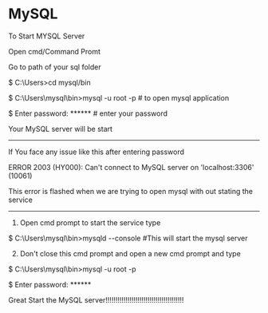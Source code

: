 # MySQL

To Start MYSQL Server

Open cmd/Command Promt

Go to path of your sql folder


$ C:\Users>cd mysql/bin

$ C:\Users\mysql\bin>mysql -u root -p        # to open mysql application

$ Enter password: ******                     # enter your password

Your MySQL server will be start
__________________________________________________________________________________________________________________
If You face any issue like this after entering password

ERROR 2003 (HY000): Can't connect to MySQL server on 'localhost:3306' (10061)

This error is flashed when we are trying to open mysql with out stating the service

-------------------------------
1. Open cmd prompt to start the service type

$ C:\Users\mysql\bin>mysqld --console     #This will start the mysql server

2. Don't close this cmd prompt and open a new cmd prompt and type

$ C:\Users\mysql\bin>mysql -u root -p

$ Enter password: ******

Great Start the MySQL server!!!!!!!!!!!!!!!!!!!!!!!!!!!!!!!!!!!!!!!
